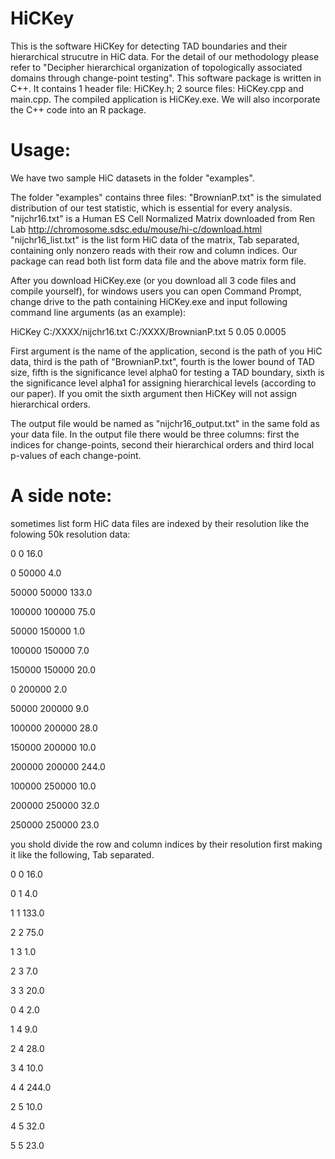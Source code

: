 # HiCKey

This is the software HiCKey for detecting TAD boundaries and their hierarchical strucutre in HiC data. For the detail of our methodology please refer to "Decipher hierarchical organization of topologically associated domains through change-point testing". This software package is written in C++. It contains 1 header file: HiCKey.h; 2 source files: HiCKey.cpp and main.cpp. The compiled application is HiCKey.exe. We will also incorporate the C++ code into an R package.

# Usage:

We have two sample HiC datasets in the folder "examples".

The folder "examples" contains three files:
"BrownianP.txt" is the simulated distribution of our test statistic, which is essential for every analysis.
"nijchr16.txt" is a Human ES Cell Normalized Matrix downloaded from Ren Lab http://chromosome.sdsc.edu/mouse/hi-c/download.html
"nijchr16_list.txt" is the list form HiC data of the matrix, Tab separated, containing only nonzero reads with their row and column indices. Our package can read both list form data file and the above matrix form file.

After you download HiCKey.exe (or you download all 3 code files and compile yourself), for windows users you can open Command Prompt, change drive to the path containing HiCKey.exe and input following command line arguments (as an example):

HiCKey C:/XXXX/nijchr16.txt C:/XXXX/BrownianP.txt 5 0.05 0.0005

First argument is the name of the application, second is the path of you HiC data, third is the path of "BrownianP.txt", fourth is the lower bound of TAD size, fifth is the significance level alpha0 for testing a TAD boundary, sixth is the significance level alpha1 for assigning hierarchical levels (according to our paper). If you omit the sixth argument then HiCKey will not assign hierarchical orders.

The output file would be named as "nijchr16_output.txt" in the same fold as your data file. In the output file there would be three columns: first the indices for change-points, second their hierarchical orders and third local p-values of each change-point.

# A side note:

sometimes list form HiC data files are indexed by their resolution like the folowing 50k resolution data:

0	0	16.0

0	50000	4.0

50000	50000	133.0

100000	100000	75.0

50000	150000	1.0

100000	150000	7.0

150000	150000	20.0

0	200000	2.0

50000	200000	9.0

100000	200000	28.0

150000	200000	10.0

200000	200000	244.0

100000	250000	10.0

200000	250000	32.0

250000	250000	23.0

you shold divide the row and column indices by their resolution first making it like the following, Tab separated.

0	0	16.0

0	1	4.0

1	1	133.0

2	2	75.0

1	3	1.0

2	3	7.0

3	3	20.0

0	4	2.0

1	4	9.0

2	4	28.0

3	4	10.0

4	4	244.0

2	5	10.0

4	5	32.0

5	5	23.0
